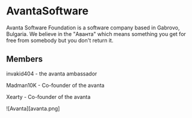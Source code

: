 # AvantaSoftware
Avanta Software Foundation is a software company based in Gabrovo, Bulgaria. We believe in the "Аванта" which means something you get for free from somebody but you don't return it.

## Members 
invakid404 - the avanta ambassador

Madman10K - Co-founder of the avanta

Xearty - Co-founder of the avanta

![Avanta][avanta.png]
